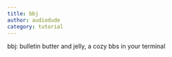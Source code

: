 ```yaml
---
title: bbj
author: audiodude
category: tutorial
---
```

bbj: bulletin butter and jelly, a cozy bbs in your terminal
